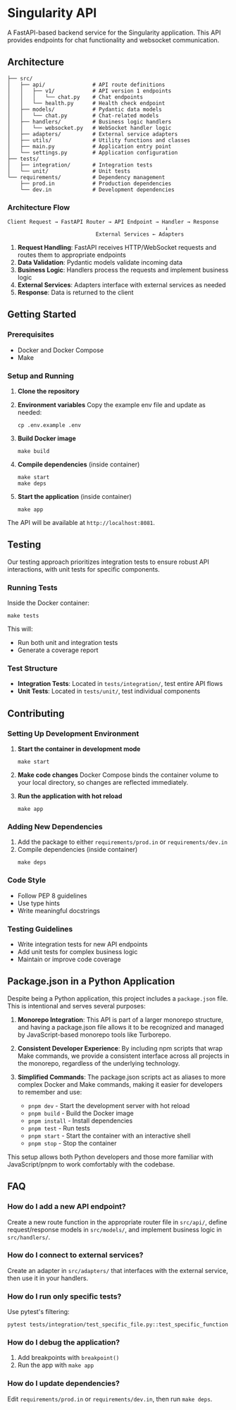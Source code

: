 # Singularity API

A FastAPI-based backend service for the Singularity application. This API provides endpoints for chat functionality and websocket communication.

## Architecture

```
├── src/
│   ├── api/               # API route definitions
│   │   ├── v1/            # API version 1 endpoints
│   │   │   └── chat.py    # Chat endpoints
│   │   └── health.py      # Health check endpoint
│   ├── models/            # Pydantic data models
│   │   └── chat.py        # Chat-related models
│   ├── handlers/          # Business logic handlers
│   │   └── websocket.py   # WebSocket handler logic
│   ├── adapters/          # External service adapters
│   ├── utils/             # Utility functions and classes
│   ├── main.py            # Application entry point
│   └── settings.py        # Application configuration
├── tests/
│   ├── integration/       # Integration tests
│   └── unit/              # Unit tests
└── requirements/          # Dependency management
    ├── prod.in            # Production dependencies
    └── dev.in             # Development dependencies
```

### Architecture Flow

```
Client Request → FastAPI Router → API Endpoint → Handler → Response
                                                  ↓
                            External Services ← Adapters
```

1. **Request Handling**: FastAPI receives HTTP/WebSocket requests and routes them to appropriate endpoints
2. **Data Validation**: Pydantic models validate incoming data
3. **Business Logic**: Handlers process the requests and implement business logic
4. **External Services**: Adapters interface with external services as needed
5. **Response**: Data is returned to the client

## Getting Started

### Prerequisites

- Docker and Docker Compose
- Make

### Setup and Running

1. **Clone the repository**

2. **Environment variables**
   Copy the example env file and update as needed:
   ```
   cp .env.example .env
   ```

3. **Build Docker image**
   ```
   make build
   ```

4. **Compile dependencies** (inside container)
   ```
   make start
   make deps
   ```

5. **Start the application** (inside container)
   ```
   make app
   ```

The API will be available at `http://localhost:8081`.

## Testing

Our testing approach prioritizes integration tests to ensure robust API interactions, with unit tests for specific components.

### Running Tests

Inside the Docker container:
```
make tests
```

This will:
- Run both unit and integration tests
- Generate a coverage report

### Test Structure

- **Integration Tests**: Located in `tests/integration/`, test entire API flows
- **Unit Tests**: Located in `tests/unit/`, test individual components

## Contributing

### Setting Up Development Environment

1. **Start the container in development mode**
   ```
   make start
   ```

2. **Make code changes**
   Docker Compose binds the container volume to your local directory, so changes are reflected immediately.

3. **Run the application with hot reload**
   ```
   make app
   ```

### Adding New Dependencies

1. Add the package to either `requirements/prod.in` or `requirements/dev.in`
2. Compile dependencies (inside container)
   ```
   make deps
   ```

### Code Style

- Follow PEP 8 guidelines
- Use type hints
- Write meaningful docstrings

### Testing Guidelines

- Write integration tests for new API endpoints
- Add unit tests for complex business logic
- Maintain or improve code coverage

## Package.json in a Python Application

Despite being a Python application, this project includes a `package.json` file. This is intentional and serves several purposes:

1. **Monorepo Integration**: This API is part of a larger monorepo structure, and having a package.json file allows it to be recognized and managed by JavaScript-based monorepo tools like Turborepo.

2. **Consistent Developer Experience**: By including npm scripts that wrap Make commands, we provide a consistent interface across all projects in the monorepo, regardless of the underlying technology.

3. **Simplified Commands**: The package.json scripts act as aliases to more complex Docker and Make commands, making it easier for developers to remember and use:
   - `pnpm dev` - Start the development server with hot reload
   - `pnpm build` - Build the Docker image
   - `pnpm install` - Install dependencies
   - `pnpm test` - Run tests
   - `pnpm start` - Start the container with an interactive shell
   - `pnpm stop` - Stop the container

This setup allows both Python developers and those more familiar with JavaScript/pnpm to work comfortably with the codebase.

## FAQ

### How do I add a new API endpoint?

Create a new route function in the appropriate router file in `src/api/`, define request/response models in `src/models/`, and implement business logic in `src/handlers/`.

### How do I connect to external services?

Create an adapter in `src/adapters/` that interfaces with the external service, then use it in your handlers.

### How do I run only specific tests?

Use pytest's filtering:
```
pytest tests/integration/test_specific_file.py::test_specific_function
```

### How do I debug the application?

1. Add breakpoints with `breakpoint()`
2. Run the app with `make app`

### How do I update dependencies?

Edit `requirements/prod.in` or `requirements/dev.in`, then run `make deps`.
